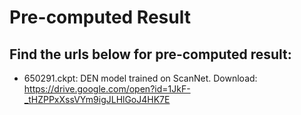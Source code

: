 # Pre-computed Result

## Find the urls below for pre-computed result:

- 650291.ckpt: DEN model trained on ScanNet. Download:</br>
https://drive.google.com/open?id=1JkF-_tHZPPxXssVYm9igJLHlGoJ4HK7E
